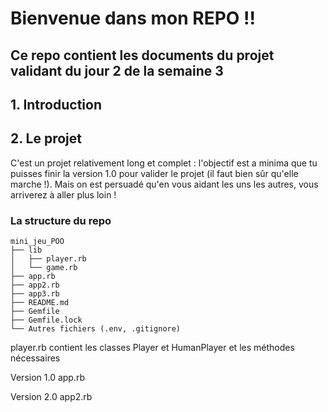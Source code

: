 <h1>Bienvenue dans mon REPO !! </h1>

<h2>Ce repo contient les documents du projet validant du jour 2 de la semaine 3</h2>

<h2>1. Introduction</h2>

<p></p>

<h2>2. Le projet</h2>

<p></p>
<p>C'est un projet relativement long et complet : l'objectif est a minima que tu puisses finir la version 1.0 pour valider le projet (il faut bien sûr qu'elle marche !). Mais on est persuadé qu'en vous aidant les uns les autres, vous arriverez à aller plus loin ! </p>

<h3>La structure du repo</h3>

<pre><code class="language-shell">mini_jeu_POO
├── lib
│   ├── player.rb
│   └── game.rb
├── app.rb
├── app2.rb
├── app3.rb
├── README.md
├── Gemfile
├── Gemfile.lock
└── Autres fichiers (.env, .gitignore)</code></pre>





player.rb contient les classes Player et HumanPlayer et les méthodes nécessaires


Version 1.0
app.rb 


Version 2.0
app2.rb

